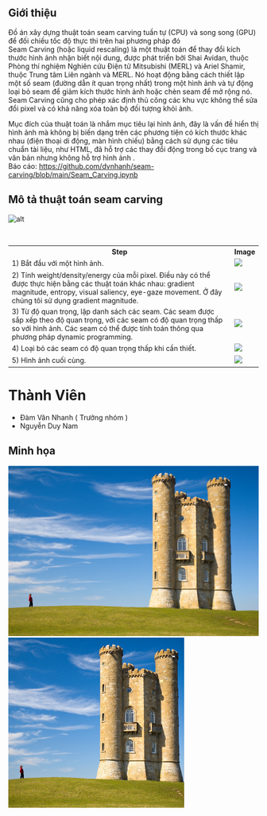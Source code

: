 ## Giới thiệu

Đồ án xây dựng thuật toán seam carving tuần tự (CPU) và song song (GPU) để đối chiếu tốc độ thực thi trên hai phương pháp đó
<br>
Seam Carving (hoặc liquid rescaling) là một thuật toán để thay đổi kích thước hình ảnh nhận biết nội dung, được phát triển bởi Shai Avidan, thuộc Phòng thí nghiệm Nghiên cứu Điện tử Mitsubishi (MERL) và Ariel Shamir, thuộc Trung tâm Liên ngành và MERL. Nó hoạt động bằng cách thiết lập một số seam (đường dẫn ít quan trọng nhất) trong một hình ảnh và tự động loại bỏ seam để giảm kích thước hình ảnh hoặc chèn seam để mở rộng nó. Seam Carving cũng cho phép xác định thủ công các khu vực không thể sửa đổi pixel và có khả năng xóa toàn bộ đối tượng khỏi ảnh.

Mục đích của thuật toán là nhắm mục tiêu lại hình ảnh, đây là vấn đề hiển thị hình ảnh mà không bị biến dạng trên các phương tiện có kích thước khác nhau (điện thoại di động, màn hình chiếu) bằng cách sử dụng các tiêu chuẩn tài liệu, như HTML, đã hỗ trợ các thay đổi động trong bố cục trang và văn bản nhưng không hỗ trợ hình ảnh .
<br>
Báo cáo: https://github.com/dvnhanh/seam-carving/blob/main/Seam_Carving.ipynb

## Mô tả thuật toán seam carving

![alt](img/lake_shrink.gif)

<br>
<table class="wikitable" style="max-width: 100%; overflow-y: scroll">
<tbody><tr>
<th>Step</th>
<th>Image
</th></tr>
<tr>
<td>1) Bắt đầu với một hình ảnh.	
</td>
<td><img src="https://user-images.githubusercontent.com/108814937/233795637-72f1c925-4fff-48d8-9ff3-4135b3028132.png">
</td></tr>
<tr>
<td>2) Tính weight/density/energy của mỗi pixel.  Điều này có thể được thực hiện bằng các thuật toán khác nhau: gradient magnitude, entropy, visual saliency, eye-gaze movement. Ở đây chúng tôi sử dụng gradient magnitude.
</td>
<td><img src="https://user-images.githubusercontent.com/108814937/233795644-4e02ec02-caa2-4a04-823a-dcdff6d95575.png">
</td></tr>
<tr>
<td>3) Từ độ quan trọng, lập danh sách các seam. Các seam được sắp xếp theo độ quan trọng, với các seam có độ quan trọng thấp so với hình ảnh. Các seam có thể được tính toán thông qua phương pháp dynamic programming.
</td><td>
<img src="https://user-images.githubusercontent.com/108814937/233795651-523d4969-bcf0-41e5-ac15-b6f96a54e601.png">
</td></tr>
<tr>
<td>4) Loại bỏ các seam có độ quan trọng thấp khi cần thiết.
</td>
<td><img src="https://user-images.githubusercontent.com/108814937/233795656-ddbb6995-2729-4574-9aaa-0e669ec38507.png">
</td></tr>
<tr>
<td>5) Hình ảnh cuối cùng.
</td><td>
<img src="https://user-images.githubusercontent.com/108814937/233795660-f4a46937-7934-4474-886f-b3c3ccf13c21.png"></td></tr></tbody></table>

# Thành Viên

-   Đàm Văn Nhanh ( Trưởng nhóm )
-   Nguyễn Duy Nam

## Minh họa

<img src="https://github.com/dvnhanh/seam-carving/blob/master/img/castle.jpg" height="342"> <img src="https://github.com/dvnhanh/seam-carving/blob/master/img/castle_shrink.jpg?raw=true" height="342">
